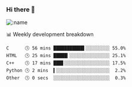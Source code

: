 ### Hi there 👋

<!--
**lv2020/lv2020** is a ✨ _special_ ✨ repository because its `README.md` (this file) appears on your GitHub profile.

Here are some ideas to get you started:

- 🔭 I’m currently working on ...
- 🌱 I’m currently learning ...
- 👯 I’m looking to collaborate on ...
- 🤔 I’m looking for help with ...
- 💬 Ask me about ...
- 📫 How to reach me: ...
- 😄 Pronouns: ...
- ⚡ Fun fact: ...
-->
![:name](https://count.getloli.com/get/@:lv2020)
 <!-- waka-box start -->
📊 Weekly development breakdown
```text
C      🕓 56 mins ███████████▌░░░░░░░░░ 55.0%
HTML   🕓 25 mins █████▎░░░░░░░░░░░░░░░ 25.1%
C++    🕓 17 mins ███▋░░░░░░░░░░░░░░░░░ 17.5%
Python 🕓 2 mins  ▍░░░░░░░░░░░░░░░░░░░░  2.2%
Other  🕓 0 secs  ░░░░░░░░░░░░░░░░░░░░░  0.3%
```
<!-- Powered by https://github.com/YouEclipse/waka-box-go . -->
<!-- waka-box end -->

